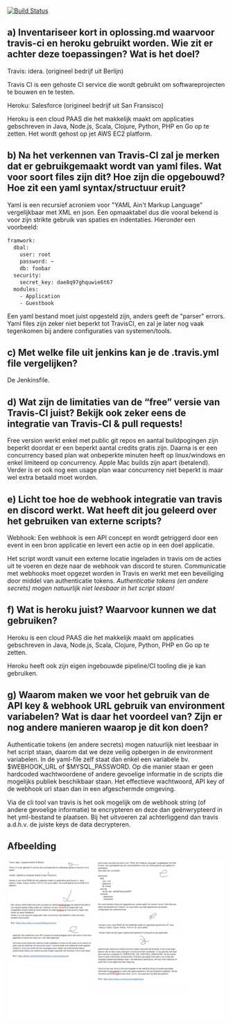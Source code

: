 [![Build Status](https://travis-ci.com/IneMentenPXL/OpsDev_calculator.svg?branch=main)](https://travis-ci.com/IneMentenPXL/OpsDev_calculator)

## a) Inventariseer kort in oplossing.md waarvoor travis-ci en heroku gebruikt worden. Wie zit er achter deze toepassingen? Wat is het doel?

Travis: idera. (origineel bedrijf uit Berlijn)

Travis CI is een gehoste CI service die wordt gebruikt om softwareprojecten te bouwen en te testen.

Heroku: Salesforce (origineel bedrijf uit San Fransisco)

Heroku is een cloud PAAS die het makkelijk maakt om applicaties gebschreven in Java, Node.js, Scala, Clojure, Python, PHP en Go op te zetten. Het wordt gehost op jet AWS EC2 platform.

## b) Na het verkennen van Travis-CI zal je merken dat er gebruikgemaakt wordt van yaml files. Wat voor soort files zijn dit? Hoe zijn die opgebouwd? Hoe zit een yaml syntax/structuur eruit?

Yaml is een recursief acroniem voor "YAML Ain't Markup Language" vergelijkbaar met XML en json. Een opmaaktabel dus die vooral bekend is voor zijn strikte gebruik van spaties en indentaties. 
Hieronder een voorbeeld:
````
framwork:  
  dbal:  
    user: root  
    password: ~  
    db: foobar  
  security:  
    secret_key: dae8q97ghquwie6t67  
  modules:  
    - Application  
    - Guestbook
````   
Een yaml bestand moet juist opgesteld zijn, anders geeft de "parser" errors. Yaml files zijn zeker niet beperkt tot TravisCI, en zal je later nog vaak tegenkomen bij andere configuraties van systemen/tools. 

## c) Met welke file uit jenkins kan je de .travis.yml file vergelijken?

De Jenkinsfile.

## d) Wat zijn de limitaties van de “free” versie van Travis-CI juist? Bekijk ook zeker eens de integratie van Travis-CI & pull requests!

Free version werkt enkel met public git repos en aantal buildpogingen zijn beperkt doordat er een beperkt aantal credits gratis zijn. Daarna is er een concurrency based plan wat onbeperkte minuten heeft op linux/windows en enkel limiteerd op concurrency. Apple Mac builds zijn apart (betalend).
Verder is er ook nog een usage plan waar concurrency niet beperkt is maar wel extra betaald moet worden.

## e) Licht toe hoe de webhook integratie van travis en discord werkt. Wat heeft dit jou geleerd over het gebruiken van externe scripts?

Webhook: Een webhook is een API concept en wordt getriggerd door een event in een bron applicatie en levert een actie op in een doel applicatie.

Het script wordt vanuit een externe locatie ingeladen in travis om de acties uit te voeren en deze naar de webhook van discord te sturen. Communicatie met webhooks moet opgezet worden in Travis en werkt met een beveiliging door middel van authenticatie tokens.
_Authenticatie tokens (en andere secrets) mogen natuurlijk niet leesbaar in het script staan!_

## f) Wat is heroku juist? Waarvoor kunnen we dat gebruiken?

Heroku is een cloud PAAS die het makkelijk maakt om applicaties gebschreven in Java, Node.js, Scala, Clojure, Python, PHP en Go op te zetten.

Heroku heeft ook zijn eigen ingebouwde pipeline/CI tooling die je kan gebruiken.

## g) Waarom maken we voor het gebruik van de API key & webhook URL gebruik van environment variabelen? Wat is daar het voordeel van? Zijn er nog andere manieren waarop je dit kon doen?

Authenticatie tokens (en andere secrets) mogen natuurlijk niet leesbaar in het script staan, daarom dat we deze veilig opbergen in de environment variabelen. In de yaml-file zelf staat dan enkel een variabele bv. $WEBHOOK_URL of $MYSQL_PASSWORD. Op die manier staan er geen hardcoded wachtwoordene of andere gevoelige informatie in de scripts die mogelijks publiek beschikbaar staan. Het effectieve wachtwoord, API key of de webhook url staan dan in een afgeschermde omgeving.

Via de cli tool van travis is het ook mogelijk om de webhook string (of andere gevoelige informatie) te encrypteren en deze dan geënwrypteerd in het yml-bestand te plaatsen. Bij het uitvoeren zal achterliggend dan travis a.d.h.v. de juiste keys de data decrypteren.

## Afbeelding
![alt text](./Images/antwoorden_DevOps.png)
